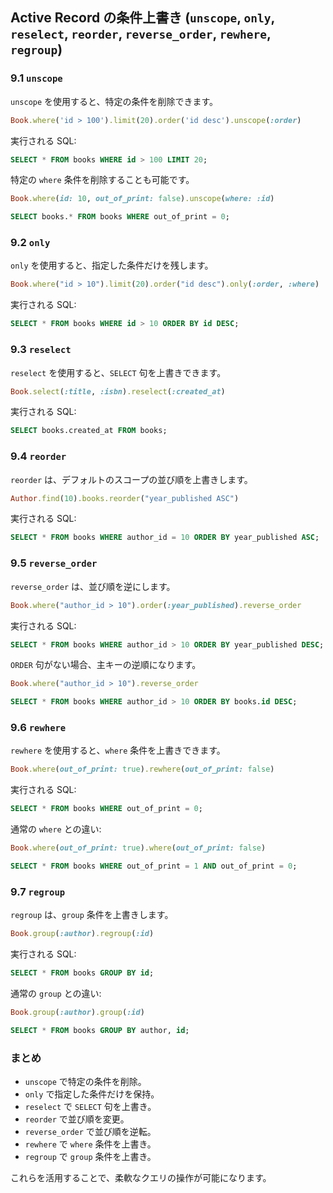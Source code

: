 ## Active Record の条件上書き (`unscope`, `only`, `reselect`, `reorder`, `reverse_order`, `rewhere`, `regroup`)

### 9.1 `unscope`
`unscope` を使用すると、特定の条件を削除できます。
```ruby
Book.where('id > 100').limit(20).order('id desc').unscope(:order)
```
実行される SQL:
```sql
SELECT * FROM books WHERE id > 100 LIMIT 20;
```
特定の `where` 条件を削除することも可能です。
```ruby
Book.where(id: 10, out_of_print: false).unscope(where: :id)
```
```sql
SELECT books.* FROM books WHERE out_of_print = 0;
```

### 9.2 `only`
`only` を使用すると、指定した条件だけを残します。
```ruby
Book.where("id > 10").limit(20).order("id desc").only(:order, :where)
```
実行される SQL:
```sql
SELECT * FROM books WHERE id > 10 ORDER BY id DESC;
```

### 9.3 `reselect`
`reselect` を使用すると、`SELECT` 句を上書きできます。
```ruby
Book.select(:title, :isbn).reselect(:created_at)
```
実行される SQL:
```sql
SELECT books.created_at FROM books;
```

### 9.4 `reorder`
`reorder` は、デフォルトのスコープの並び順を上書きします。
```ruby
Author.find(10).books.reorder("year_published ASC")
```
実行される SQL:
```sql
SELECT * FROM books WHERE author_id = 10 ORDER BY year_published ASC;
```

### 9.5 `reverse_order`
`reverse_order` は、並び順を逆にします。
```ruby
Book.where("author_id > 10").order(:year_published).reverse_order
```
実行される SQL:
```sql
SELECT * FROM books WHERE author_id > 10 ORDER BY year_published DESC;
```
`ORDER` 句がない場合、主キーの逆順になります。
```ruby
Book.where("author_id > 10").reverse_order
```
```sql
SELECT * FROM books WHERE author_id > 10 ORDER BY books.id DESC;
```

### 9.6 `rewhere`
`rewhere` を使用すると、`where` 条件を上書きできます。
```ruby
Book.where(out_of_print: true).rewhere(out_of_print: false)
```
実行される SQL:
```sql
SELECT * FROM books WHERE out_of_print = 0;
```
通常の `where` との違い:
```ruby
Book.where(out_of_print: true).where(out_of_print: false)
```
```sql
SELECT * FROM books WHERE out_of_print = 1 AND out_of_print = 0;
```

### 9.7 `regroup`
`regroup` は、`group` 条件を上書きします。
```ruby
Book.group(:author).regroup(:id)
```
実行される SQL:
```sql
SELECT * FROM books GROUP BY id;
```
通常の `group` との違い:
```ruby
Book.group(:author).group(:id)
```
```sql
SELECT * FROM books GROUP BY author, id;
```

### まとめ
- `unscope` で特定の条件を削除。
- `only` で指定した条件だけを保持。
- `reselect` で `SELECT` 句を上書き。
- `reorder` で並び順を変更。
- `reverse_order` で並び順を逆転。
- `rewhere` で `where` 条件を上書き。
- `regroup` で `group` 条件を上書き。

これらを活用することで、柔軟なクエリの操作が可能になります。

